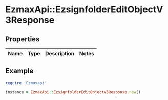 # EzmaxApi::EzsignfolderEditObjectV3Response

## Properties

| Name | Type | Description | Notes |
| ---- | ---- | ----------- | ----- |

## Example

```ruby
require 'Ezmaxapi'

instance = EzmaxApi::EzsignfolderEditObjectV3Response.new()
```


